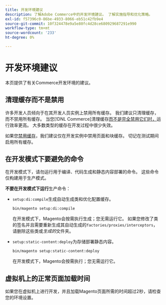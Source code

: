 ```yaml
---
title: 开发环境建议
description: 了解Adobe Commerce中的开发环境建议。 了解实施指导和优化策略。
exl-id: f57396c0-86be-4933-8066-eb51c42fb9e4
source-git-commit: 10f324478e9a5e80fc4d28ce680929687291e990
workflow-type: tm+mt
source-wordcount: '233'
ht-degree: 0%

---
```


# 开发环境建议

本页提供了有关Commerce开发环境的建议。

## 清理缓存而不是禁用

许多开发人员倾向于在其开发人员实例上禁用所有缓存。 我们建议只清理缓存，而不禁用所有缓存。 当您[!DNL Commerce]清理缓存[而不是完全禁用它们时，](../configuration/cli/manage-cache.md#clean-and-flush-cache-types)运行效率更高。 大多数类型的缓存在开发过程中很少失效。

如果您[禁用缓存](../configuration/cli/manage-cache.md#enable-or-disable-cache-types)，我们建议仅在开发实例中禁用页面和块缓存。 切记在测试期间启用所有缓存。

## 在开发模式下要避免的命令

在开发模式下，请勿运行用于编译、代码生成和静态内容部署的命令。 这些命令仅构建用于生产模式。

**不要在开发模式下运行**&#x200B;生产命令：

* `setup:di:compile`生成自动生成类和优化配置缓存。

  ```bash
  bin/magento setup:di:compile
  ```

  在开发模式下，Magento会按需执行生成；您无需运行它。 如果您修改了类的签名并且需要重新生成其自动生成的`factories/proxies/interceptors`，请删除这些类或&#x200B;_生成的_&#x200B;文件夹。

* `setup:static-content:deploy`为存储部署静态内容。

  ```bash
  bin/magento setup:static-content:deploy
  ```

  在开发模式下，Magento会按需执行；您无需运行它。

## 虚拟机上的正常页面加载时间

如果您在虚拟机上进行开发，并且加载Magento页面所需的时间超过2秒，请检查您的环境设置。
